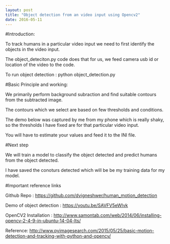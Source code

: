 ```yaml
---
layout: post
title: "Object detection from an video input using Opencv2"
date: 2016-05-11
---
```


#Introduction:

To track humans in a particular video input we need to first identify the objects in the video input.

The object_deteciton.py code does that for us, we feed camera usb id or location of the video to the code.

To run object detection : python object_detection.py

#Basic Principle and working:

We primarily perform background subraction and find suitable contours from the subtracted image.

The contours which we select are based on few thresholds and conditions.

The demo below was captured by me from my phone which is really shaky, so the thresholds I have fixed are for that particular video input.

You will have to estimate your values and feed it to the INI file.

#Next step

We will train a model to classify the object detected and predict humans from the object detected.

I have saved the conoturs detected which will be be my training data for my model.

#Important reference links

Github Repo : https://github.com/dvigneshwer/human_motion_detection

Demo of object detection : https://youtu.be/SAVFV5eWIvk

OpenCV2 Installation :  http://www.samontab.com/web/2014/06/installing-opencv-2-4-9-in-ubuntu-14-04-lts/

Reference: http://www.pyimagesearch.com/2015/05/25/basic-motion-detection-and-tracking-with-python-and-opencv/